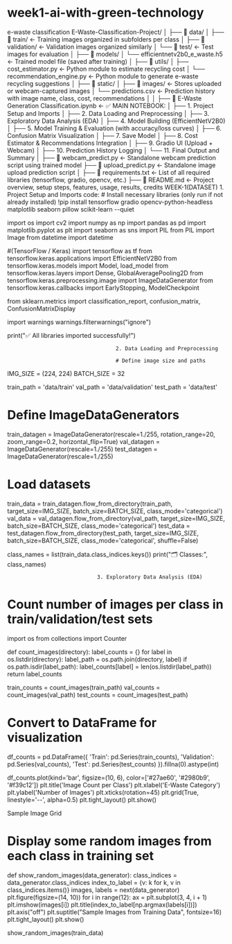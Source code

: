 # week1-ai-with-green-technology
e-waste classification
E-Waste-Classification-Project/
│
├── 📁 data/
│   ├── 📁 train/                        ← Training images organized in subfolders per class
│   ├── 📁 validation/                   ← Validation images organized similarly
│   └── 📁 test/                         ← Test images for evaluation
│
├── 📁 models/
│   └── efficientnetv2b0_e_waste.h5     ← Trained model file (saved after training)
│
├── 📁 utils/
│   ├── cost_estimator.py               ← Python module to estimate recycling cost
│   └── recommendation_engine.py        ← Python module to generate e-waste recycling suggestions
│
├── 📁 static/
│   ├── 📁 images/                       ← Stores uploaded or webcam-captured images
│   └── predictions.csv                 ← Prediction history with image name, class, cost, recommendations
│
│
├── 📄 E-Waste Generation Classification.ipynb  ← ✅ MAIN NOTEBOOK:
│   ├── 1. Project Setup and Imports
│   ├── 2. Data Loading and Preprocessing
│   ├── 3. Exploratory Data Analysis (EDA)
│   ├── 4. Model Building (EfficientNetV2B0)
│   ├── 5. Model Training & Evaluation (with accuracy/loss curves)
│   ├── 6. Confusion Matrix Visualization
│   ├── 7. Save Model
│   ├── 8. Cost Estimator & Recommendations Integration
│   ├── 9. Gradio UI (Upload + Webcam)
│   ├── 10. Prediction History Logging
│   └── 11. Final Output and Summary
│
├── 📄 webcam_predict.py                ← Standalone webcam prediction script using trained model
├── 📄 upload_predict.py                ← Standalone image upload prediction script
│
├── 📄 requirements.txt                 ← List of all required libraries (tensorflow, gradio, opencv, etc.)
├── 📄 README.md                        ← Project overview, setup steps, features, usage, results, credits
                           WEEK-1(DATASET)
                            1. Project Setup and Imports
                            code:
                            # Install necessary libraries (only run if not already installed)
!pip install tensorflow gradio opencv-python-headless matplotlib seaborn pillow scikit-learn --quiet


import os
import cv2
import numpy as np
import pandas as pd
import matplotlib.pyplot as plt
import seaborn as sns
import PIL
from PIL import Image
from datetime import datetime

#(TensorFlow / Keras)
import tensorflow as tf
from tensorflow.keras.applications import EfficientNetV2B0
from tensorflow.keras.models import Model, load_model
from tensorflow.keras.layers import Dense, GlobalAveragePooling2D
from tensorflow.keras.preprocessing.image import ImageDataGenerator
from tensorflow.keras.callbacks import EarlyStopping, ModelCheckpoint


from sklearn.metrics import classification_report, confusion_matrix, ConfusionMatrixDisplay


import warnings
warnings.filterwarnings("ignore")

print("✅ All libraries imported successfully!")

                                       2. Data Loading and Preprocessing

                                       # Define image size and paths
IMG_SIZE = (224, 224)
BATCH_SIZE = 32

train_path = 'data/train'
val_path = 'data/validation'
test_path = 'data/test'

# Define ImageDataGenerators
train_datagen = ImageDataGenerator(rescale=1./255, rotation_range=20,
                                   zoom_range=0.2, horizontal_flip=True)
val_datagen = ImageDataGenerator(rescale=1./255)
test_datagen = ImageDataGenerator(rescale=1./255)

# Load datasets
train_data = train_datagen.flow_from_directory(train_path, target_size=IMG_SIZE,
                                               batch_size=BATCH_SIZE, class_mode='categorical')
val_data = val_datagen.flow_from_directory(val_path, target_size=IMG_SIZE,
                                           batch_size=BATCH_SIZE, class_mode='categorical')
test_data = test_datagen.flow_from_directory(test_path, target_size=IMG_SIZE,
                                             batch_size=BATCH_SIZE, class_mode='categorical',
                                             shuffle=False)

class_names = list(train_data.class_indices.keys())
print("🗂️ Classes:", class_names)

                                 3. Exploratory Data Analysis (EDA)
# Count number of images per class in train/validation/test sets
import os
from collections import Counter

def count_images(directory):
    label_counts = {}
    for label in os.listdir(directory):
        label_path = os.path.join(directory, label)
        if os.path.isdir(label_path):
            label_counts[label] = len(os.listdir(label_path))
    return label_counts

train_counts = count_images(train_path)
val_counts = count_images(val_path)
test_counts = count_images(test_path)

# Convert to DataFrame for visualization
df_counts = pd.DataFrame({
    'Train': pd.Series(train_counts),
    'Validation': pd.Series(val_counts),
    'Test': pd.Series(test_counts)
}).fillna(0).astype(int)

df_counts.plot(kind='bar', figsize=(10, 6), color=['#27ae60', '#2980b9', '#f39c12'])
plt.title('Image Count per Class')
plt.xlabel('E-Waste Category')
plt.ylabel('Number of Images')
plt.xticks(rotation=45)
plt.grid(True, linestyle='--', alpha=0.5)
plt.tight_layout()
plt.show()

 Sample Image Grid
 # Display some random images from each class in training set
def show_random_images(data_generator):
    class_indices = data_generator.class_indices
    index_to_label = {v: k for k, v in class_indices.items()}
    images, labels = next(data_generator)
    plt.figure(figsize=(14, 10))
    for i in range(12):
        ax = plt.subplot(3, 4, i + 1)
        plt.imshow(images[i])
        plt.title(index_to_label[np.argmax(labels[i])])
        plt.axis("off")
    plt.suptitle("Sample Images from Training Data", fontsize=16)
    plt.tight_layout()
    plt.show()

show_random_images(train_data)

                                            
